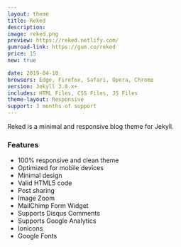 ```yaml
---
layout: theme
title: Reked
description:
image: reked.png
preview: https://reked.netlify.com/
gumroad-link: https://gum.co/reked
price: 15
new: true

date: 2019-04-10
browsers: Edge, Firefox, Safari, Opera, Chrome
version: Jekyll 3.8.x+
includes: HTML Files, CSS Files, JS Files
theme-layout: Responsive
support: 3 months of support
---
```

Reked is a minimal and responsive blog theme for Jekyll.

### Features

* 100% responsive and clean theme
* Optimized for mobile devices
* Minimal design
* Valid HTML5 code
* Post sharing
* Image Zoom
* MailChimp Form Widget
* Supports Disqus Comments
* Supports Google Analytics
* Ionicons
* Google Fonts